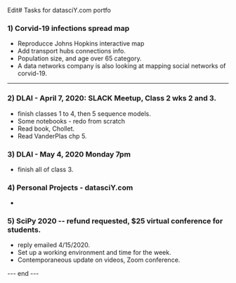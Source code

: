 Edit# Tasks for datasciY.com portfo
### 1) Corvid-19 infections spread map 
 * Reproducce Johns Hopkins interactive map  
 * Add transport hubs connections info.  
 * Population size, and age over 65 category.  
 * A data networks company is also looking at mapping social networks of corvid-19.  
  ---  
### 2) DLAI - April 7, 2020: SLACK Meetup, Class 2 wks 2 and 3.  
  * finish classes 1 to 4, then 5 sequence models.    
  * Some notebooks - redo from scratch  
  * Read book, Chollet.  
  * Read VanderPlas chp 5.  
  
### 3) DLAI - May 4, 2020 Monday 7pm  
   * finish all of class 3.  

### 4) Personal Projects - datasciY.com  
 * 

### 5) SciPy 2020 -- refund requested, $25 virtual conference for students.  
 * reply emailed 4/15/2020.  
 * Set up a working environment and time for the week.  
 * Contemporaneous update on videos, Zoom conference.  
 
--- end ---  
